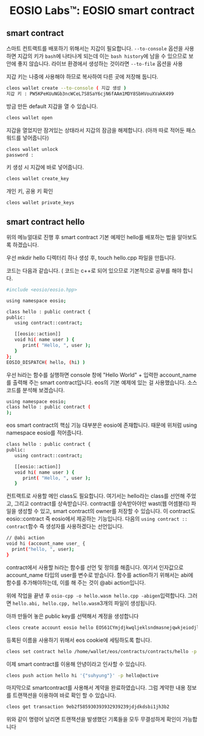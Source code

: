 <h1 align="center">EOSIO Labs™: EOSIO smart contract</h1>


## smart contract

스마트 컨트랙트를 배포하기 위해서는 지갑이 필요합니다.
`--to-console` 옵션을 사용하면 지갑의 키가 `bash`에 나타나게 되는데 이는 `bash history`에 남을 수 있으므로 보안에 좋지 않습니다.
라이브 환경에서 생성하는 것이라면 `--to-file` 옵션을 사용

지갑 키는 나중에 사용해야 하므로 복사하여 다른 곳에 저장해 둡니다.
```bash 
cleos wallet create --to-console ( 지갑 생성 )
지갑 키 : PW5KPeKUuNGb3ncWCeL7S8SaY6cjN6fAAm1MDY8SbHVouXVakK499
```

방금 만든 default 지갑을 열 수 있습니다.
```bash
cleos wallet open
```
지갑을 열었지만 잠겨있는 상태라서 지갑의 잠금을 해제합니다. (아까 따로 적어둔 패스워드를 넣어줍니다)
```bash
cleos wallet unlock
password :
```

키 생성 시 지갑에 바로 넣어줍니다.
```bash
cleos wallet create_key
```
개인 키, 공용 키 확인
```bash
cleos wallet private_keys
```

## smart contract hello

위의 메뉴얼대로 진행 후 smart contract 기본 예제인 hello를 배포하는 법을 알아보도록 하겠습니다. 

우선 mkdir hello 디렉터리 하나 생성 후, touch hello.cpp 파일을 만듭니다.

코드는 다음과 같습니다. ( 코드는 c++로 되어 있으므로 기본적으로 공부를 해야 합니다.
```bash
#include <eosio/eosio.hpp>

using namespace eosio;

class hello : public contract {
public:
   using contract::contract;

   [[eosio::action]]
   void hi( name user ) {
      print( "Hello, ", user );
   }
};
EOSIO_DISPATCH( hello, (hi) )
```
우선 hi라는 함수를 실행하면 console 창에 "Hello World" + 입력한 account_name 를 출력해 주는 smart contract입니다.
eos의 기본 예제에 있는 걸 사용했습니다.
소스 코드를 분석해 보겠습니다.

```bash
using namespace eosio;
class hello : public contract (
);
```
eos smart contract의 핵심 기능 대부분은 eosio에 존재합니다. 때문에 위처럼 using namespace eosio를 적어줍니다.

```bash
class hello : public contract {
public:
   using contract::contract;

   [[eosio::action]]
   void hi( name user ) {
      print( "Hello, ", user );
   }
```
컨트랙트로 사용할 메인 class도 필요합니다.
여기서는 hello라는 class를 선언해 주었고, 그리고 contract를 상속받습니다.
contract를 상속받아야만 wast(웹 어셈블리) 파일을 생성할 수 있고, smart contract의 owner를 저장할 수 있습니다.
이 contract도 eosio::contract 즉 eosio에서 제공하는 기능입니다.
다음의 `using contract :: contract`함수 즉 생성자를 사용하겠다는 선언입니다.

```bash
// @abi action
void hi (account_name user_ {
  print("hello, ", user);
}
```
contract에서 사용할 hi라는 함수를 선언 및 정의를 해줍니다.
여기서 인자값으로 account_name 타입의 user를 변수로 받습니다.
함수를 action하기 위해서는 abi에 함수를 추가해야하는데, 이를 해 주는 것이 @abi action입니다.

위에 작업을 끝낸 후 `osio-cpp -o hello.wasm hello.cpp -abigen`입력합니다.
그러면 `hello.abi, hello.cpp, hello.wasm`3개의 파일이 생성됩니다.

아까 만들어 놓은 public key를 선택해서 계정을 생성합니다
```bash
cleos create account eosio hello EOS61CYmjdjkwqljeklsndmasnejqwkjeiodjlska -p eosio@active
```
등록된 이름을 사용하기 위해서 eos cookie에 세팅하도록 합니다.
```bash
cleos set contract hello /home/wallet/eos/contracts/contracts/hello -p hello@active
```

이제 smart contract를 이용해 안녕이라고 인사할 수 있습니다.
```bash
cleos push action hello hi '{"suhyung"}' -p hello@active
```

마지막으로 smartcontract를 사용해서 계약을 완료하였습니다. 
그럼 계약한 내용 정보를 트랜잭션을 이용하여 바로 확인 할 수 있습니다.
```bash
cleos get transaction 9eb2f585930393932939239jdjdkdsbi1jh3b2
```
위와 같이 명령어 날리면 트랜잭션을 발생했던 기록들을 모두 무결성하게 확인이 가능합니다



